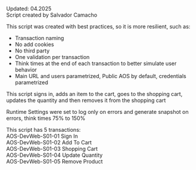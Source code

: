 Updated: 04.2025  
Script created by Salvador Camacho

This script was created with best practices, so it is more resilient, such as:
* Transaction naming
* No add cookies
* No third party
* One validation per transaction
* Think times at the end of each transaction to better simulate user behavior
* Main URL and users parametrized, Public AOS by default, credentials parametrized

This script signs in, adds an item to the cart, goes to the shopping cart, updates the quantity and then removes it from the shopping cart

Runtime Settings were set to log only on errors and generate snapshot on errors, think times 75% to 150%

This script has 5 transactions:  
AOS-DevWeb-S01-01 Sign In  
AOS-DevWeb-S01-02 Add To Cart  
AOS-DevWeb-S01-03 Shopping Cart  
AOS-DevWeb-S01-04 Update Quantity  
AOS-DevWeb-S01-05 Remove Product